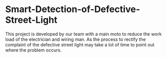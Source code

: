 # Smart-Detection-of-Defective-Street-Light
This project is developed by our team with a main moto to reduce the work load of the electrician and wiring man. As the process to rectify the complaint of the defective street light may take a lot of time to point out where the problem occurs.
